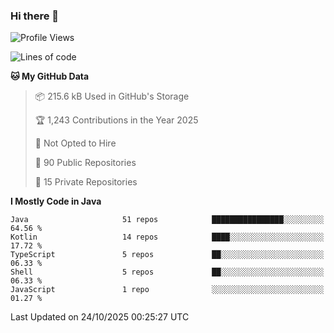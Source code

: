 ### Hi there 👋


<!--START_SECTION:waka-->
![Profile Views](http://img.shields.io/badge/Profile%20Views-0-blue)

![Lines of code](https://img.shields.io/badge/From%20Hello%20World%20I%27ve%20Written-7.0%20million%20lines%20of%20code-blue)

**🐱 My GitHub Data** 

> 📦 215.6 kB Used in GitHub's Storage 
 > 
> 🏆 1,243 Contributions in the Year 2025
 > 
> 🚫 Not Opted to Hire
 > 
> 📜 90 Public Repositories 
 > 
> 🔑 15 Private Repositories 
 > 
**I Mostly Code in Java** 

```text
Java                     51 repos            ████████████████░░░░░░░░░   64.56 % 
Kotlin                   14 repos            ████░░░░░░░░░░░░░░░░░░░░░   17.72 % 
TypeScript               5 repos             ██░░░░░░░░░░░░░░░░░░░░░░░   06.33 % 
Shell                    5 repos             ██░░░░░░░░░░░░░░░░░░░░░░░   06.33 % 
JavaScript               1 repo              ░░░░░░░░░░░░░░░░░░░░░░░░░   01.27 % 
```




 Last Updated on 24/10/2025 00:25:27 UTC
<!--END_SECTION:waka-->
